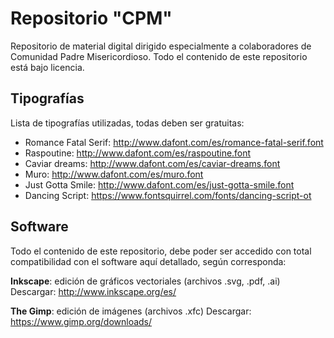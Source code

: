 # Repositorio "CPM"
Repositorio de material digital dirigido especialmente a colaboradores de Comunidad Padre Misericordioso.
Todo el contenido de este repositorio está bajo licencia.


## Tipografías
Lista de tipografías utilizadas, todas deben ser gratuitas:
+ Romance Fatal Serif: http://www.dafont.com/es/romance-fatal-serif.font
+ Raspoutine: http://www.dafont.com/es/raspoutine.font
+ Caviar dreams: http://www.dafont.com/es/caviar-dreams.font
+ Muro: http://www.dafont.com/es/muro.font
+ Just Gotta Smile: http://www.dafont.com/es/just-gotta-smile.font
+ Dancing Script: https://www.fontsquirrel.com/fonts/dancing-script-ot

## Software
Todo el contenido de este repositorio, debe poder ser accedido con total compatibilidad con el software aquí detallado, según corresponda:

**Inkscape**: edición de gráficos vectoriales (archivos .svg, .pdf, .ai)
Descargar: http://www.inkscape.org/es/

**The Gimp**: edición de imágenes (archivos .xfc)
Descargar: https://www.gimp.org/downloads/
